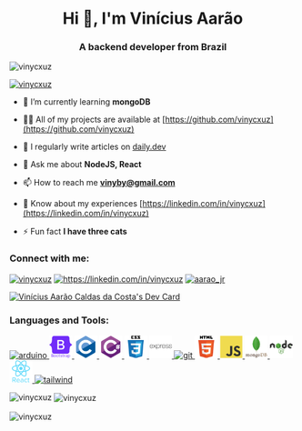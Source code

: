 <h1 align="center">Hi 👋, I'm Vinícius Aarão</h1>
<h3 align="center">A backend developer from Brazil</h3>

<p align="left"> <img src="https://komarev.com/ghpvc/?username=vinycxuz&label=Profile%20views&color=0e75b6&style=flat" alt="vinycxuz" /> </p>

<p align="left"> <a href="https://github.com/ryo-ma/github-profile-trophy"><img src="https://github-profile-trophy.vercel.app/?username=vinycxuz" alt="vinycxuz" /></a> </p>

- 🌱 I’m currently learning **mongoDB**

- 👨‍💻 All of my projects are available at [https://github.com/vinycxuz](https://github.com/vinycxuz)

- 📝 I regularly write articles on [daily.dev](daily.dev)

- 💬 Ask me about **NodeJS, React**

- 📫 How to reach me **vinyby@gmail.com**

- 📄 Know about my experiences [https://linkedin.com/in/vinycxuz](https://linkedin.com/in/vinycxuz)

- ⚡ Fun fact **I have three cats**

<h3 align="left">Connect with me:</h3>
<p align="left">
<a href="https://dev.to/vinycxuz" target="blank"><img align="center" src="https://raw.githubusercontent.com/rahuldkjain/github-profile-readme-generator/master/src/images/icons/Social/devto.svg" alt="vinycxuz" height="30" width="40" /></a>
<a href="https://linkedin.com/in/https://linkedin.com/in/vinycxuz" target="blank"><img align="center" src="https://raw.githubusercontent.com/rahuldkjain/github-profile-readme-generator/master/src/images/icons/Social/linked-in-alt.svg" alt="https://linkedin.com/in/vinycxuz" height="30" width="40" /></a>
<a href="https://instagram.com/aarao_jr" target="blank"><img align="center" src="https://raw.githubusercontent.com/rahuldkjain/github-profile-readme-generator/master/src/images/icons/Social/instagram.svg" alt="aarao_jr" height="30" width="40" /></a>
</p>

<a href="https://app.daily.dev/vinycxuz"><img src="https://api.daily.dev/devcards/b832c289097248d6947ec3dedbba3e11.png?r=7w9" width="400" alt="Vinícius Aarão Caldas da Costa's Dev Card"/></a>

<h3 align="left">Languages and Tools:</h3>
<p align="left"> <a href="https://www.arduino.cc/" target="_blank" rel="noreferrer"> <img src="https://cdn.worldvectorlogo.com/logos/arduino-1.svg" alt="arduino" width="40" height="40"/> </a> <a href="https://getbootstrap.com" target="_blank" rel="noreferrer"> <img src="https://raw.githubusercontent.com/devicons/devicon/master/icons/bootstrap/bootstrap-plain-wordmark.svg" alt="bootstrap" width="40" height="40"/> </a> <a href="https://www.cprogramming.com/" target="_blank" rel="noreferrer"> <img src="https://raw.githubusercontent.com/devicons/devicon/master/icons/c/c-original.svg" alt="c" width="40" height="40"/> </a> <a href="https://www.w3schools.com/cs/" target="_blank" rel="noreferrer"> <img src="https://raw.githubusercontent.com/devicons/devicon/master/icons/csharp/csharp-original.svg" alt="csharp" width="40" height="40"/> </a> <a href="https://www.w3schools.com/css/" target="_blank" rel="noreferrer"> <img src="https://raw.githubusercontent.com/devicons/devicon/master/icons/css3/css3-original-wordmark.svg" alt="css3" width="40" height="40"/> </a> <a href="https://expressjs.com" target="_blank" rel="noreferrer"> <img src="https://raw.githubusercontent.com/devicons/devicon/master/icons/express/express-original-wordmark.svg" alt="express" width="40" height="40"/> </a> <a href="https://git-scm.com/" target="_blank" rel="noreferrer"> <img src="https://www.vectorlogo.zone/logos/git-scm/git-scm-icon.svg" alt="git" width="40" height="40"/> </a> <a href="https://www.w3.org/html/" target="_blank" rel="noreferrer"> <img src="https://raw.githubusercontent.com/devicons/devicon/master/icons/html5/html5-original-wordmark.svg" alt="html5" width="40" height="40"/> </a> <a href="https://developer.mozilla.org/en-US/docs/Web/JavaScript" target="_blank" rel="noreferrer"> <img src="https://raw.githubusercontent.com/devicons/devicon/master/icons/javascript/javascript-original.svg" alt="javascript" width="40" height="40"/> </a> <a href="https://www.mongodb.com/" target="_blank" rel="noreferrer"> <img src="https://raw.githubusercontent.com/devicons/devicon/master/icons/mongodb/mongodb-original-wordmark.svg" alt="mongodb" width="40" height="40"/> </a> <a href="https://nodejs.org" target="_blank" rel="noreferrer"> <img src="https://raw.githubusercontent.com/devicons/devicon/master/icons/nodejs/nodejs-original-wordmark.svg" alt="nodejs" width="40" height="40"/> </a> <a href="https://reactjs.org/" target="_blank" rel="noreferrer"> <img src="https://raw.githubusercontent.com/devicons/devicon/master/icons/react/react-original-wordmark.svg" alt="react" width="40" height="40"/> </a> <a href="https://tailwindcss.com/" target="_blank" rel="noreferrer"> <img src="https://www.vectorlogo.zone/logos/tailwindcss/tailwindcss-icon.svg" alt="tailwind" width="40" height="40"/> </a> </p>

<p><img align="left" src="https://github-readme-stats.vercel.app/api/top-langs?username=vinycxuz&show_icons=true&locale=en&layout=compact" alt="vinycxuz" /></p>

<p>&nbsp;<img align="center" src="https://github-readme-stats.vercel.app/api?username=vinycxuz&show_icons=true&locale=en" alt="vinycxuz" /></p>

<p><img align="center" src="https://github-readme-streak-stats.herokuapp.com/?user=vinycxuz&" alt="vinycxuz" /></p>
